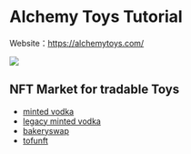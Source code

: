 # Alchemy Toys Tutorial

Website：https://alchemytoys.com/

![](https://gat.network/wp-content/uploads/2021/07/Logo-small-AT-400x142.png)



## NFT Market for tradable Toys

- [minted vodka](https://minted.vodka/market)
- [legacy minted vodka](https://legacy.minted.vodka/)
- [bakeryswap](https://www.bakeryswap.org/#/collection/toy)
- [tofunft](https://tofunft.com/collection/alchemy-arena-alchemytoys/items)
